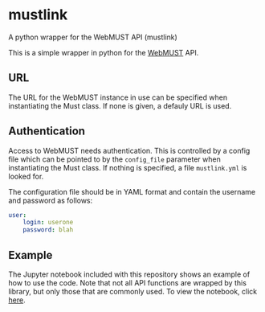 # mustlink
A python wrapper for the WebMUST API (mustlink)

This is a simple wrapper in python for the [WebMUST](https://www.esa.int/Enabling_Support/Operations/WebMUST_br_A_web-based_client_for_MUST) API.

## URL

The URL for the WebMUST instance in use can be specified when instantiating the Must class. If none is given, a defauly URL is used.

## Authentication

Access to WebMUST needs authentication. This is controlled by a config file which can be pointed to by the `config_file` parameter when instantiating the Must class. If nothing is specified, a file `mustlink.yml` is looked for. 

The configuration file should be in YAML format and contain the username and password as follows:

```yaml
user:
    login: userone
    password: blah
```

## Example

The Jupyter notebook included with this repository shows an example of how to use the code. Note that not all API functions are wrapped by this library, but only those that are commonly used. To view the notebook, click [here](https://nbviewer.jupyter.org/github/msbentley/mustlink/blob/master/mustlink_example.ipynb).
